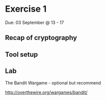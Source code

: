 # Exercise 1
Due: 03 September @ 13 - 17


## Recap of cryptography

## Tool setup

## Lab
The Bandit Wargame - optional but recommend

http://overthewire.org/wargames/bandit/
